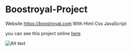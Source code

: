 # Boostroyal-Project
Website https://boostroyal.com With Html Css JavaScript

you can see this project online [here](https://armi-nn.github.io/Boostroyal-Project/)

![Alt text](https://postimg.cc/8jtYSjkL)
